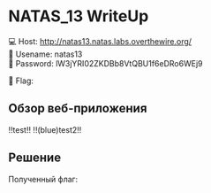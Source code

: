 # NATAS_13 WriteUp
:computer: Host: http://natas13.natas.labs.overthewire.org/  
:bust_in_silhouette: Usename: natas13  
:key: Password: lW3jYRI02ZKDBb8VtQBU1f6eDRo6WEj9

:triangular_flag_on_post: Flag: 

## Обзор веб-приложения

!!test!!
!!(blue)test2!!

## Решение



Полученный флаг: 
